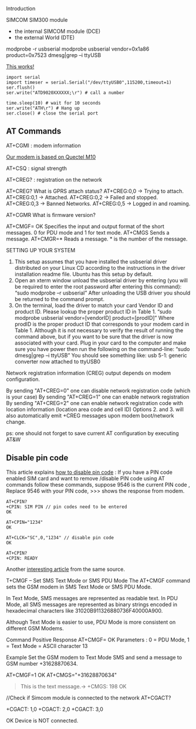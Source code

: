 Introduction

SIMCOM SIM300 module

 - the internal SIMCOM module (DCE)
 - the external World (DTE)

modprobe -r usbserial
modprobe usbserial vendor=0x1a86 product=0x7523
dmesg|grep –i ttyUSB



[This works!](https://elementztechblog.wordpress.com/2014/08/18/interfacing-sim900a-gsm-modem-with-raspberrypi/)


    import serial
    import timeser = serial.Serial("/dev/ttyUSB0",115200,timeout=1) 
    ser.flush()
    ser.write("ATD9020XXXXXX;\r") # call a number
    
    time.sleep(10) # wait for 10 seconds
    ser.write("ATH\r") # Hang up
    ser.close() # close the serial port




AT Commands
----------

AT+CGMI : modem information

[Our modem is based on Quectel M10](http://www.quectel.com/UploadFile/Product/Quectel_M10_GSM_Specification_V3.0.pdf)

AT+CSQ : signal strength

AT+CREG? : registration on the network

AT+CREG?	What is GPRS attach status?	
AT+CREG:0,0 -> Trying to attach.
AT+CREG:0,1 -> Attached.
AT+CREG:0,2 -> Failed and stopped.
AT+CREG:0,3 -> Banned Networks.
AT+CREG:0,5 -> Logged in and roaming.


AT+CGMR	What is firmware version?



AT+CMGF=	OK	Specifies the input and output format of the short messages. 0 for PDU mode and 1 for text mode.
AT+CMGS	 	Sends a message.
AT+CMGR=*	 	Reads a message. * is the number of the message.



SETTING UP YOUR SYSTEM
1. This setup assumes that you have installed the usbserial driver distributed on your
Linux CD according to the instructions in the driver installation readme file. Ubuntu
has this setup by default.
2. Open an xterm window unload the usbserial driver by entering (you will be required
to enter the root password after entering this command):
“sudo modprobe –r usbserial”
After unloading the USB driver you should be returned to the command prompt.
3. On the terminal, load the driver to match your card Vendor ID and product ID.
Please lookup the proper product ID in Table 1.
“sudo modprobe usbserial vendor=[vendorID] product=[prodID]”
Where prodID is the proper product ID that corresponds to your modem card in
Table 1. Although it is not necessary to verify the result of running the command
above, but if you want to be sure that the driver is now associated with your card.
Plug in your card to the computer and make sure you have power then run the
following on the command-line:
“sudo dmesg|grep –i ttyUSB”
You should see something like:
usb 5-1: generic converter now attached to ttyUSB0



Network registration information (CREG) output depends on modem configuration.

By sending "AT+CREG=0" one can disable network registration code (which is your case)
By sending "AT+CREG=1" one can enable network registration
By sending "AT+CREG=2" one can enable network registration code with
location information (location area code and cell ID)
Options 2. and 3. will also automatically emit +CREG messages upon modem boot/network change.


ps: one should not forget to save current AT configuration by executing AT&W

Disable pin code
----------------

This article explains [how to disable pin code](http://dostmuhammad.com/blog/disable-pin-code-using-gsm-modem-at-commands/) :
If you have a PIN code enabled SIM card and want to remove /disable PIN code using AT commands follow these commands,
suppose 9546 is the current PIN code , Replace 9546 with your PIN code, >>> shows the response from modem.


    AT+CPIN?
    +CPIN: SIM PIN // pin codes need to be entered
    OK
     
    AT+CPIN="1234"
    OK
     
    AT+CLCK="SC",0,"1234" // disable pin code
    OK
     
    AT+CPIN? 
    +CPIN: READY

Another [interesting article](http://dostmuhammad.com/blog/gsm-modemmodule-not-responding-to-at-commands-after-firmware-upgrade/) from the same source.



T+CMGF – Set SMS Text Mode or SMS PDU Mode
The AT+CMGF command sets the GSM modem in SMS Text Mode or SMS PDU Mode.

In Text Mode, SMS messages are represented as readable text. In PDU Mode, all SMS messages are represented as binary strings encoded in hexadecimal characters like 31020B911326880736F40000A900.

Although Text Mode is easier to use, PDU Mode is more consistent on different GSM Modems.

Command	Positive Response
AT+CMGF=<mode><CR>	OK
Parameters
<mode>: 0 = PDU Mode, 1 = Text Mode
<CR> = ASCII character 13

Example
Set the GSM modem to Text Mode SMS and send a message to GSM number +31628870634.

AT+CMGF=1
OK
AT+CMGS="+31628870634"
> This is the text message.→
+CMGS: 198
OK




//Check if Simcom module is connected to the network
AT+CGACT?

+CGACT: 1,0
+CGACT: 2,0
+CGACT: 3,0

OK
Device is NOT connected.